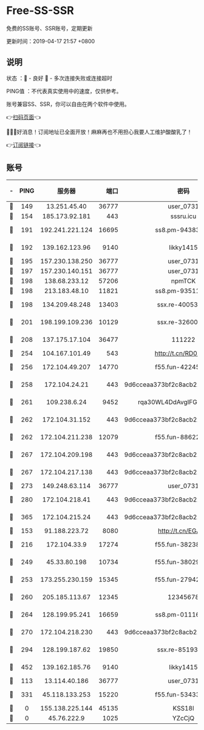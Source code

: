 # Free-SS-SSR

免费的SS账号、SSR账号，定期更新

更新时间：2019-04-17 21:57 +0800

## 说明

状态     ：🙂 - 良好 🙁 - 多次连接失败或连接超时

PING值   ：不代表真实使用中的速度，仅供参考。

账号兼容SS、SSR，你可以自由在两个软件中使用。

👉[扫码页面](https://liesauer.github.io/Free-SS-SSR/)👈

🎉🎉🎉好消息！订阅地址已全面开放！麻麻再也不用担心我要人工维护酸酸乳了！

👉[订阅链接](https://www.liesauer.net/yogurt/subscribe?ACCESS_TOKEN=DAYxR3mMaZAsaqUb)👈

## 账号

|-|PING|服务器|端口|密码|加密方式|区域|
|:----:|:----:|:-----:|-----:|:----:|:----:|:----:|
|🙂|149|13.251.45.40|36777|user_0731|chacha20|SG|
|🙂|154|185.173.92.181|443|sssru.icu|rc4-md5|RU|
|🙂|191|192.241.221.124|16695|ss8.pm-94383396|aes-256-cfb|US|
|🙂|192|139.162.123.96|9140|likky1415|aes-256-cfb|JP|
|🙂|195|157.230.138.250|36777|user_0731|chacha20|US|
|🙂|197|157.230.140.151|36777|user_0731|chacha20|US|
|🙂|198|138.68.233.12|57206|npmTCK|rc4-md5|US|
|🙂|198|213.183.48.10|11821|ss8.pm-93511134|rc4-md5|RU|
|🙂|198|134.209.48.248|13403|ssx.re-40053227|aes-256-cfb|US|
|🙂|201|198.199.109.236|10129|ssx.re-32600039|aes-256-cfb|US|
|🙂|208|137.175.17.104|36477|111222|aes-256-cfb|US|
|🙂|254|104.167.101.49|543|http://t.cn/RD0D7sx|rc4-md5|CA|
|🙂|256|172.104.49.207|14770|f55.fun-42245858|aes-256-cfb|SG|
|🙂|258|172.104.24.21|443|9d6cceaa373bf2c8acb22e60b6a58be6|aes-256-cfb|US|
|🙂|261|109.238.6.24|9452|rqa30WL4DdAvgIFG6Fs3znzTa|aes-256-cfb|FR|
|🙂|262|172.104.31.152|443|9d6cceaa373bf2c8acb22e60b6a58be6|aes-256-cfb|US|
|🙂|262|172.104.211.238|12079|f55.fun-88622379|aes-256-cfb|US|
|🙂|267|172.104.209.198|443|9d6cceaa373bf2c8acb22e60b6a58be6|aes-256-cfb|US|
|🙂|267|172.104.217.138|443|9d6cceaa373bf2c8acb22e60b6a58be6|aes-256-cfb|US|
|🙂|273|149.248.63.114|36777|user_0731|chacha20|CA|
|🙂|280|172.104.218.41|443|9d6cceaa373bf2c8acb22e60b6a58be6|aes-256-cfb|US|
|🙂|365|172.104.215.24|443|9d6cceaa373bf2c8acb22e60b6a58be6|aes-256-cfb|US|
|🙂|153|91.188.223.72|8080|http://t.cn/EGJIyrl|rc4-md5|RU|
|🙂|216|172.104.33.9|17274|f55.fun-38238921|aes-256-cfb|SG|
|🙂|249|45.33.80.198|10734|f55.fun-38029419|aes-256-cfb|US|
|🙂|253|173.255.230.159|15345|f55.fun-27942756|aes-256-cfb|US|
|🙂|260|205.185.113.67|12345|12345678|aes-256-cfb|US|
|🙂|264|128.199.95.241|16659|ss8.pm-01116190|aes-256-cfb|SG|
|🙂|270|172.104.218.230|443|9d6cceaa373bf2c8acb22e60b6a58be6|aes-256-cfb|US|
|🙂|294|128.199.187.62|19850|ssx.re-85193489|aes-256-cfb|SG|
|🙂|452|139.162.185.76|9140|likky1415|aes-256-cfb|DE|
|🙁|113|13.114.40.186|36777|user_0731|chacha20|JP|
|🙁|331|45.118.133.253|15220|f55.fun-53433183|aes-256-cfb|SG|
|🙁|0|155.138.225.144|45135|KSS18l|rc4-md5|US|
|🙁|0|45.76.222.9|1025|YZcCjQ|rc4-md5|JP|
